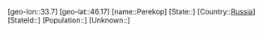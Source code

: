 ﻿---
location: [46.17,33.7]
type: City
tags:
- geo/City


SpocWebEntityId: 33302
isDeleted: false
confidential: public

---
[geo-lon::33.7]
[geo-lat::46.17]
[name::Perekop]
[State::]
[Country::[Russia](geo/Continent/Europe/Russia.md)]
[StateId::]
[Population::]
[Unknown::]


